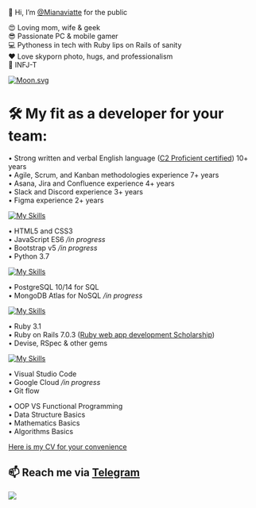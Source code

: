 👋 Hi, I’m [@Mianaviatte](https://www.instagram.com/mianaviatte/) for the public  

😍 Loving mom, wife & geek  
😎 Passionate PC & mobile gamer  
💻 Pythoness in tech with Ruby lips on Rails of sanity  
❤️ Love skyporn photo, hugs, and professionalism  
🙏 INFJ-T  
  
  
<!-- real time moon -->
[![Moon.svg](https://moon-svg.minung.dev/moon.svg?theme=ray)](https://moon-svg.minung.dev)  
  
# 🛠 My fit as a developer for your team:  

• Strong written and verbal English language ([C2 Proficient certified](https://www.efset.org/cert/VWBiQP)) 10+ years  
• Agile, Scrum, and Kanban methodologies experience 7+ years  
• Asana, Jira and Confluence experience 4+ years  
• Slack and Discord experience 3+ years  
• Figma experience 2+ years  
  
[![My Skills](https://skillicons.dev/icons?i=figma,discord,powershell,py)](https://skillicons.dev)   
  
• HTML5 and CSS3  
• JavaScript ES6 */in progress*  
• Bootstrap v5 */in progress*  
• Python 3.7  
  
[![My Skills](https://skillicons.dev/icons?i=js,html,css,bootstrap)](https://skillicons.dev)   
  
• PostgreSQL 10/14 for SQL  
• MongoDB Atlas for NoSQL */in progress*  
  
[![My Skills](https://skillicons.dev/icons?i=postgres,mongodb,ruby,rails)](https://skillicons.dev)  
  
• Ruby 3.1    
• Ruby on Rails 7.0.3 ([Ruby web app development Scholarship](https://courses.prometheus.org.ua:18090/downloads/f9e2ab53332444ab8c973350029e5ccf/Certificate.pdf))  
• Devise, RSpec & other gems  
  
[![My Skills](https://skillicons.dev/icons?i=vscode,github,gitlab,git)](https://skillicons.dev)  
  
• Visual Studio Code  
• Google Cloud */in progress*  
• Git flow  
  
• OOP VS Functional Programming    
• Data Structure Basics  
• Mathematics Basics  
• Algorithms Basics  
  
[Here is my CV for your convenience](https://storage.googleapis.com/otta-uploads/candidate-cv/1HudoHD1XMfwCvDUsmr7plkshHJj9lWoUiSoYnzlUVg.pdf)  
  
  
## 📫 Reach me via [Telegram](https://t.me/Mianaviatte)  
![](https://www.codewars.com/users/Mianaviatte/badges/small)  
  
<!---
Mianaviatte/Mianaviatte is a ✨ special ✨ repository because its `README.md` (this file) appears on your GitHub profile.
You can click the Preview link to take a look at your changes.
--->
